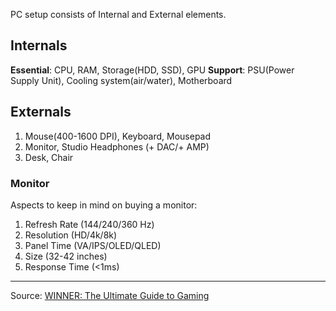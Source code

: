 PC setup consists of Internal and External elements.
## Internals
**Essential**: 
CPU, RAM, Storage(HDD, SSD), GPU
**Support**: 
PSU(Power Supply Unit), Cooling system(air/water), Motherboard

## Externals
1. Mouse(400-1600 DPI), Keyboard, Mousepad 
2. Monitor, Studio Headphones (+ DAC/+ AMP)
3. Desk, Chair

### Monitor 
Aspects to keep in mind on buying a monitor:
1. Refresh Rate (144/240/360 Hz)
2. Resolution (HD/4k/8k)
3. Panel Time (VA/IPS/OLED/QLED)
4. Size (32-42 inches)
5. Response Time (<1ms)

---
Source: [WINNER: The Ultimate Guide to Gaming](https://youtu.be/evb0BbpGNWs)
